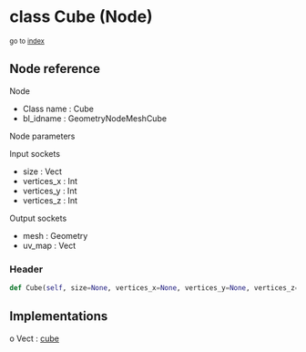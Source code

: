 # class Cube (Node)

<sub>go to [index](/docs/index.md)</sub>

## Node reference

Node
 - Class name : Cube
 - bl_idname : GeometryNodeMeshCube

Node parameters

Input sockets
 - size : Vect
 - vertices_x : Int
 - vertices_y : Int
 - vertices_z : Int

Output sockets
 - mesh : Geometry
 - uv_map : Vect

### Header

``` python
def Cube(self, size=None, vertices_x=None, vertices_y=None, vertices_z=None, node_label=None, node_color=None):
```

## Implementations

o Vect : [cube](/docs/GeoNodes_classes/Vect.md#cube) 


